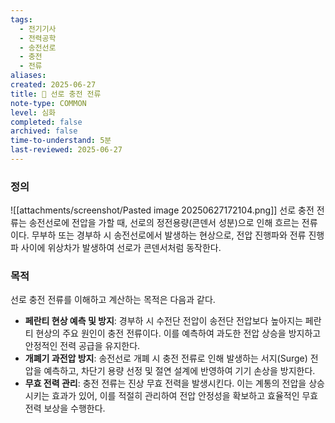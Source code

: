 ```yaml
---
tags:
  - 전기기사
  - 전력공학
  - 송전선로
  - 충전
  - 전류
aliases: 
created: 2025-06-27
title: 📝 선로 충전 전류
note-type: COMMON
level: 심화
completed: false
archived: false
time-to-understand: 5분
last-reviewed: 2025-06-27
---
```



### 정의
![[attachments/screenshot/Pasted image 20250627172104.png]]
선로 충전 전류는 송전선로에 전압을 가할 때, 선로의 정전용량(콘덴서 성분)으로 인해 흐르는 전류이다. 무부하 또는 경부하 시 송전선로에서 발생하는 현상으로, 전압 진행파와 전류 진행파 사이에 위상차가 발생하여 선로가 콘덴서처럼 동작한다.

### 목적

선로 충전 전류를 이해하고 계산하는 목적은 다음과 같다.

- **페란티 현상 예측 및 방지**: 경부하 시 수전단 전압이 송전단 전압보다 높아지는 페란티 현상의 주요 원인이 충전 전류이다. 이를 예측하여 과도한 전압 상승을 방지하고 안정적인 전력 공급을 유지한다.
- **개폐기 과전압 방지**: 송전선로 개폐 시 충전 전류로 인해 발생하는 서지(Surge) 전압을 예측하고, 차단기 용량 선정 및 절연 설계에 반영하여 기기 손상을 방지한다.
- **무효 전력 관리**: 충전 전류는 진상 무효 전력을 발생시킨다. 이는 계통의 전압을 상승시키는 효과가 있어, 이를 적절히 관리하여 전압 안정성을 확보하고 효율적인 무효 전력 보상을 수행한다.